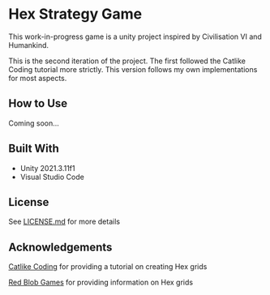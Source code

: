 Hex Strategy Game
=====================

This work-in-progress game is a unity project inspired by Civilisation VI and Humankind. 

This is the second iteration of the project. The first followed the Catlike Coding tutorial more strictly. This version follows my own implementations for most aspects.

How to Use
-------------

Coming soon...

Built With
----------

- Unity 2021.3.11f1
- Visual Studio Code

License
-------

See [LICENSE.md](LICENSE.md) for more details

Acknowledgements
----------------

[Catlike Coding](https://catlikecoding.com/unity/tutorials/hex-map/part-1/) for providing a tutorial on creating Hex grids

[Red Blob Games](https://www.redblobgames.com/grids/hexagons/) for providing information on Hex grids